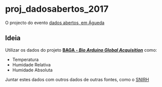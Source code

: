# proj_dadosabertos_2017

O projecto do evento [dados abertos, em Águeda](http://sig.cm-agueda.pt/drupal/node/266)

## Ideia

Utilizar os dados do projeto [**BAGA - *Bio Arduino Global Acquisition***](https://github.com/Globaltronic/BAGA) como:

+ Temperatura
+ Humidade Relativa
+ Humidade Absoluta

Juntar estes dados com outros dados de outras fontes, como o [SNIRH](http://snirh.pt)
  
